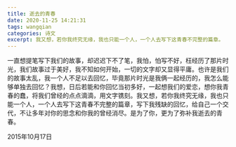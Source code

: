 ```yaml
---
title: 逝去的青春
date: 2020-11-25 14:21:31
tags: wangqian
categories: 诗文
excerpt: 我又想，若你我终究无缘，我也只能一个人，一个人去写下这青春不完整的篇章。
---
```

一直想提笔写下我们的故事，却迟迟下不了笔，我怕，怕写不好，枉经历了那片时光，我们故事过于美好，我不知如何开始，一切的文字却又显得平庸。也许是我们的故事太乱，我一个人不足以去回忆，毕竟那片时光是我俩一起经历的，我怎么能够单独去回忆？我想，日后若能和你回忆当初多好，一起想我们的爱恋，想你我青春的蠢，将我们曾经的点点滴滴，用文字镌刻。我又想，若你我终究无缘，我也只能一个人，一个人去写下这青春不完整的篇章，写下我残缺的回忆，给自己一个交代，不让多年对你的思念和你我的曾经消尽。是为了你，更为了弥补我逝去的青春。

2015年10月17日
